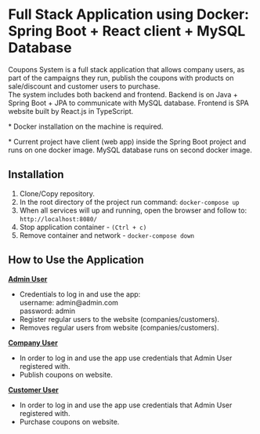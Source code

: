 <h1>Full Stack Application using Docker:
<br>
Spring Boot + React client + MySQL Database</h1>
<p>Coupons System is a full stack application that allows company users, as part of the campaigns they run, 
    publish the coupons with products on sale/discount and customer users to purchase.<br>
    The system includes both backend and frontend. Backend is on Java + Spring Boot + JPA to communicate with MySQL database.
    Frontend is SPA website built by React.js in TypeScript.
</p>

<p>* Docker installation on the machine is required.</p>
<p>* Current project have client (web app) inside the Spring Boot project and runs on one docker image. 
    MySQL database runs on second docker image.</p>

<h2>Installation</h2>
<ol><li>Clone/Copy repository.</li>
    <li>In the root directory of the project run command: <code>docker-compose up</code></li>
    <li>When all services will up and running, open the browser and follow to: <code>http://localhost:8080/</code></li>
    <li>Stop application container - <code>(Ctrl + c)</code></li>
    <li>Remove container and network - <code>docker-compose down</code></li>
</ol>

<h2>How to Use the Application</h2>
<b><u>Admin User</u></b>
<ul>
    <li>Credentials to log in and use the app:
        <br>username: admin@admin.com
        <br>password: admin
    </li>
    <li>Register regular users to the website (companies/customers).</li>
    <li>Removes regular users from website (companies/customers).</li>
</ul>
<b><u>Company User</u></b>
<ul>
    <li>In order to log in and use the app use credentials that Admin User registered with.
    </li>
    <li>Publish coupons on website.</li>
</ul>
<b><u>Customer User</u></b>
<ul>
    <li>In order to log in and use the app use credentials that Admin User registered with.
    </li>
    <li>Purchase coupons on website.</li>
</ul>
